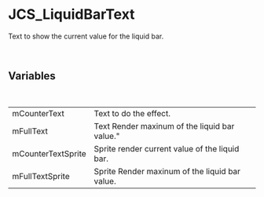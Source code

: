 <div id="content-header">
  <h1>JCS_LiquidBarText</h1>
</div>

<p>
  Text to show the current value for the liquid bar.
</p>


<br/>
<h2>Variables</h2>
<br/>

<table>
  <tr>
    <td>mCounterText</td>
    <td>Text to do the effect.</td>
  </tr>
  <tr>
    <td>mFullText</td>
    <td>Text Render maxinum of the liquid bar value."</td>
  </tr>
  <tr>
    <td>mCounterTextSprite</td>
    <td>Sprite render current value of the liquid bar.</td>
  </tr>
  <tr>
    <td>mFullTextSprite</td>
    <td>Sprite Render maxinum of the liquid bar value.</td>
  </tr>
</table>
